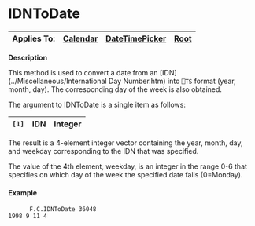 




<h1 class="heading"><span class="name">IDNToDate</span></h1>

| Applies To: | [Calendar](./calendar.md) | [DateTimePicker](./datetimepicker.md) | [Root](./root.md) |
| --- | --- | --- | ---  |


**Description**


This method is used to convert a date from an [IDN](../Miscellaneous/International Day Number.htm) into `⎕TS` format (year, month, day). The corresponding day of the week is also obtained.


The argument to IDNToDate is a single item as follows:


| `[1]` | IDN | Integer |
| --- | --- | ---  |


The result is a 4-element integer vector containing the year, month, day, and weekday corresponding to the IDN that was specified.


The value of the 4th element, weekday, is an integer in the range 0-6 that specifies on which day of the week the specified date falls (0=Monday).

#### Example

```apl
      F.C.IDNToDate 36048
1998 9 11 4
```



